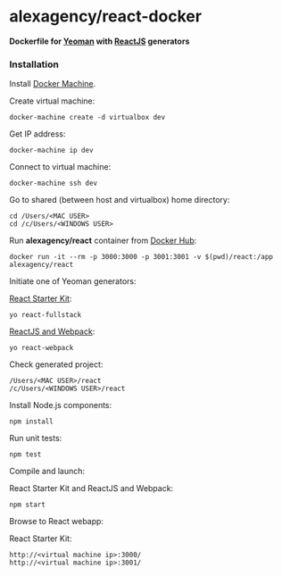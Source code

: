 alexagency/react-docker
==========================

**Dockerfile for [Yeoman](http://yeoman.io/) with [ReactJS](https://facebook.github.io/react) generators**

### Installation

Install [Docker Machine](https://docs.docker.com/machine/install-machine/).

Create virtual machine:
```
docker-machine create -d virtualbox dev
```

Get IP address:
```
docker-machine ip dev
```

Connect to virtual machine:
```
docker-machine ssh dev
```

Go to shared (between host and virtualbox) home directory:
```
cd /Users/<MAC USER>
cd /c/Users/<WINDOWS USER>
```

Run **alexagency/react** container from [Docker Hub](https://hub.docker.com/r/alexagency/react/):
```
docker run -it --rm -p 3000:3000 -p 3001:3001 -v $(pwd)/react:/app alexagency/react
```

Initiate one of Yeoman generators:

[React Starter Kit](https://github.com/kriasoft/react-starter-kit):
```
yo react-fullstack
```
[ReactJS and Webpack](https://github.com/newtriks/generator-react-webpack):
```
yo react-webpack
```

Check generated project:
```
/Users/<MAC USER>/react
/c/Users/<WINDOWS USER>/react
```

Install Node.js components:
```
npm install
```

Run unit tests:
```
npm test
```

Compile and launch:

React Starter Kit and ReactJS and Webpack:
```
npm start
```

Browse to React webapp:

React Starter Kit:
```
http://<virtual machine ip>:3000/
http://<virtual machine ip>:3001/
```
